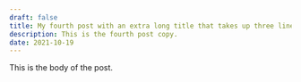 ```yaml
---
draft: false
title: My fourth post with an extra long title that takes up three lines
description: This is the fourth post copy.
date: 2021-10-19
---
```

This is the body of the post.
